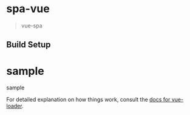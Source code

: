 # spa-vue

> vue-spa

## Build Setup

# sample
sample

For detailed explanation on how things work, consult the [docs for vue-loader](http://vuejs.github.io/vue-loader).
